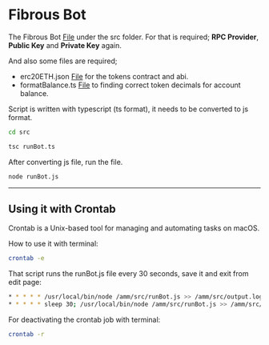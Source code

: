 # Fibrous Bot

The Fibrous Bot [File](./src/runBot.ts) under the src folder.
For that is required;
**RPC Provider**, **Public Key** and **Private Key** again.

And also some files are required;
- erc20ETH.json [File](./compiledContract/erc20ETH.json) for the tokens contract and abi.
- formatBalance.ts [File](./src/formatBalance.ts) to finding correct token decimals for account balance.

Script is written with typescript (ts format), it needs to be converted to js format.
```bash
cd src
```
```bash
tsc runBot.ts
```

After converting js file, run the file.
```bash
node runBot.js
```

---

## Using it with Crontab
Crontab is a Unix-based tool for managing and automating tasks on macOS.

How to use it with terminal:
```bash
crontab -e
```

That script runs the runBot.js file every 30 seconds, save it and exit from edit page:
```bash
* * * * * /usr/local/bin/node /amm/src/runBot.js >> /amm/src/output.log 2>&1
* * * * * sleep 30; /usr/local/bin/node /amm/src/runBot.js >> /amm/src/output.log 2>&1
```

For deactivating the crontab job with terminal:
```bash
crontab -r
```
